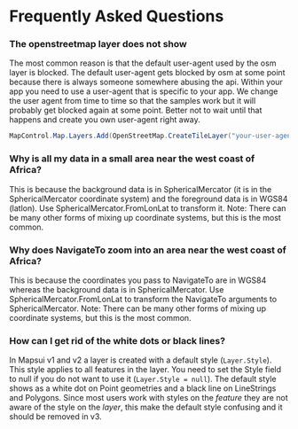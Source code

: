 # Frequently Asked Questions

### The openstreetmap layer does not show 
The most common reason is that the default user-agent used by the osm layer is blocked.  The default user-agent gets blocked by osm at some point because there is always someone somewhere abusing the api. Within your app you need to use a user-agent that is specific to your app. We change the user agent from time to time so that the samples work but it will probably get blocked again at some point. Better not to wait until that happens and create you own user-agent right away.

```csharp
MapControl.Map.Layers.Add(OpenStreetMap.CreateTileLayer("your-user-agent"));
```

### Why is all my data in a small area near the west coast of Africa?
This is because the background data is in SphericalMercator (it is in the SphericalMercator 
coordinate system) and the foreground data is in WGS84 (latlon). Use 
SphericalMercator.FromLonLat to transform it.
Note: There can be many other forms of mixing up coordinate systems, but this is the most common.

### Why does NavigateTo zoom into an area near the west coast of Africa?
This is because the coordinates you pass to NavigateTo are in WGS84 whereas the
background data is in SphericalMercator. Use SphericalMercator.FromLonLat to transform 
the NavigateTo arguments to SphericalMercator.
Note: There can be many other forms of mixing up coordinate systems, but this is the most common.

### How can I get rid of the white dots or black lines?
In Mapsui v1 and v2 a layer is created with a default style (```Layer.Style```). This style applies to all features
in the layer. You need to set the Style field to null if you do not want to use it (```Layer.Style = null```). 
The default style shows as a white dot on Point geometries and a black line on LineStrings and Polygons.
Since most users work with styles on the *feature* they are not aware of the style on the *layer*, this make 
the default style confusing and it should be removed in v3.
